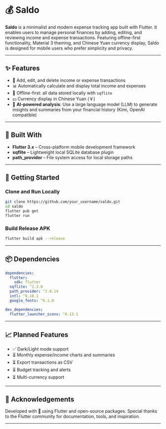 # 💰 Saldo

**Saldo** is a minimalist and modern expense tracking app built with Flutter. It enables users to manage personal finances by adding, editing, and reviewing income and expense transactions. Featuring offline-first functionality, Material 3 theming, and Chinese Yuan currency display, Saldo is designed for mobile users who prefer simplicity and privacy.

------

## ✨ Features

- 📆 Add, edit, and delete income or expense transactions
- 📊 Automatically calculate and display total income and expenses
- 💾 Offline-first: all data stored locally with `sqflite`
- 💴 Currency display in Chinese Yuan (￥)
- 🤖 **AI-powered analysis**: Use a large language model (LLM) to generate insights and summaries from your financial history (Kimi, OpenAI compatible)

------

## 📱 Built With

- **Flutter 3.x** – Cross-platform mobile development framework
- **sqflite** – Lightweight local SQLite database plugin
- **path_provider** – File system access for local storage paths

------

## 🚀 Getting Started

### Clone and Run Locally

```bash
git clone https://github.com/your_username/saldo.git
cd saldo
flutter pub get
flutter run
```

### Build Release APK

```bash
flutter build apk --release
```

------

## 📦 Dependencies

```yaml
dependencies:
  flutter:
    sdk: flutter
  sqflite: ^2.3.0
  path_provider: ^2.0.14
  intl: ^0.18.1
  google_fonts: ^6.1.0

dev_dependencies:
  flutter_launcher_icons: ^0.13.1
```

------

## 📈 Planned Features

- ✅ Dark/Light mode support
- ⏳ Monthly expense/income charts and summaries
- ⏳ Export transactions as CSV
- ⏳ Budget tracking and alerts
- ⏳ Multi-currency support


------

## 🤝 Acknowledgements

Developed with 💖 using Flutter and open-source packages.
 Special thanks to the Flutter community for documentation, tools, and inspiration.

------

